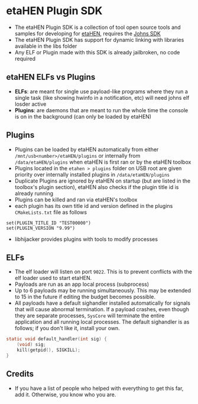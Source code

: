 etaHEN Plugin SDK
=====
- The etaHEN Plugin SDK is a collection of tool open source tools and samples for developing for [etaHEN](https://github.com/LightningMods/etaHEN), requires the [Johns SDK](https://github.com/ps5-payload-dev/sdk)
- The etaHEN Plugin SDK has support for dynamic linking with libraries available in the libs folder 
- Any ELF or Plugin made with this SDK is already jailbroken, no code required


etaHEN ELFs vs Plugins
-------------
- **ELFs**: are meant for single use payload-like programs where they run a single task (like showing hwinfo in a notification, etc) will need johns elf losder active 
- **Plugins**: are daemons that are meant to run the whole time the console is on in the background (can only be loaded by etaHEN)


Plugins
--------
- Plugins can be loaded by etaHEN automatically from either `/mnt/usb<number>/etaHEN/plugins` or internally from `/data/etaHEN/plugins` when etaHEN is first ran or by the etaHEN toolbox 
- Plugins located in the `etahen > plugins` folder on USB root are given priority over internally installed plugins in `/data/etaHEN/plugins`
- Duplicate Plugins are ignored by etaHEN on startup (but are listed in the toolbox's plugin section), etaHEN also checks if the plugin title id is already running
- Plugins can be killed and ran via etaHEN's toolbox
- each plugin has its own title id and version defined in the plugins `CMakeLists.txt` file as follows
```
set(PLUGIN_TITLE_ID "TEST00000")
set(PLUGIN_VERSION "9.99")
```
- libhijacker provides plugins with tools to modify processes

ELFs
--------

* The elf loader will listen on port `9022`. This is to prevent conflicts
  with the elf loader used to start etaHEN.
* Payloads are run as an app local process (subprocess)
* Up to 6 payloads may be running simultaneously.
  This may be extended to 15 in the future if editing the budget becomes possible.
* All payloads have a default sighandler installed automatically for signals that will
  cause abnormal termination. If a payload crashes, even though they are separate
  processes, `SysCore` will terminate the entire application and all running local processes.
  The default sighandler is as follows; if you don't like it, install your own.

```c
static void default_handler(int sig) {
    (void) sig;
    kill(getpid(), SIGKILL);
}
```


Credits
-------

* If you have a list of people who helped with everything to get this far, add it. Otherwise, you know who you are.
